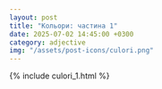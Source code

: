 ```yaml
---
layout: post
title: "Кольори: частина 1"
date: 2025-07-02 14:45:00 +0300
category: adjective
img: "/assets/post-icons/culori.png"
---
```


{% include culori_1.html %}
